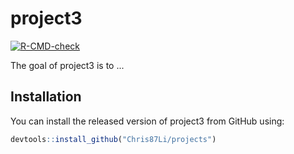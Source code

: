 
# project3

<!-- badges: start -->
[![R-CMD-check](https://github.com/Chris87Li/project3/workflows/R-CMD-check/badge.svg)](https://github.com/Chris87Li/project3/actions)
<!-- badges: end -->

The goal of project3 is to ...

## Installation

You can install the released version of project3 from GitHub using:

``` r
devtools::install_github("Chris87Li/projects")
```
